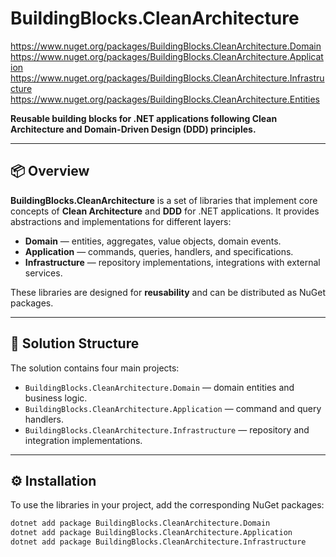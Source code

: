 # BuildingBlocks.CleanArchitecture

https://www.nuget.org/packages/BuildingBlocks.CleanArchitecture.Domain
https://www.nuget.org/packages/BuildingBlocks.CleanArchitecture.Application
https://www.nuget.org/packages/BuildingBlocks.CleanArchitecture.Infrastructure
https://www.nuget.org/packages/BuildingBlocks.CleanArchitecture.Entities

**Reusable building blocks for .NET applications following Clean Architecture and Domain-Driven Design (DDD) principles.**

---

## 📦 Overview

**BuildingBlocks.CleanArchitecture** is a set of libraries that implement core concepts of **Clean Architecture** and **DDD** for .NET applications. It provides abstractions and implementations for different layers:

- **Domain** — entities, aggregates, value objects, domain events.
- **Application** — commands, queries, handlers, and specifications.
- **Infrastructure** — repository implementations, integrations with external services.

These libraries are designed for **reusability** and can be distributed as NuGet packages.

---

## 🧱 Solution Structure

The solution contains four main projects:

- `BuildingBlocks.CleanArchitecture.Domain` — domain entities and business logic.
- `BuildingBlocks.CleanArchitecture.Application` — command and query handlers.
- `BuildingBlocks.CleanArchitecture.Infrastructure` — repository and integration implementations.

---

## ⚙️ Installation

To use the libraries in your project, add the corresponding NuGet packages:

```bash
dotnet add package BuildingBlocks.CleanArchitecture.Domain
dotnet add package BuildingBlocks.CleanArchitecture.Application
dotnet add package BuildingBlocks.CleanArchitecture.Infrastructure

